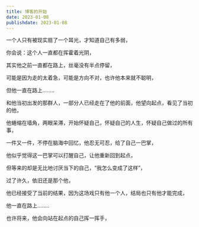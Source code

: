 ```yaml
---
title: 博客的开始
date: 2023-01-08
publishdate: 2023-01-08
---
```


一个人只有被现实扇了一个耳光，才知道自己有多弱，

你会说：这个人一直都在挥霍着光阴，

其实他之前一直都在路上，丝毫没有半点停留，

可能是因为走的太着急，可能是方向不对，也许他本来就不聪明，

但他一直在路上........

和他当初出发的那群人，一部分人已经走在了他的前面，他望向起点，看见了当初的他，

他蜷缩在墙角，两眼呆滞，开始怀疑自己，怀疑自己的人生，怀疑自己做过的所有事，

一件又一件，不停在脑海中回忆，他忍无可忍，给了自己一巴掌，

他似乎觉得这一巴掌可以打醒自己，让他重新回到起点，

但等来的却是无比地讨厌当下的自己，“我怎么变成了这样”，

过了许久，依旧还是那个他，

他已经接受了当前的结果，因为这场戏只有他一个人，结局也只有他才能完成，

他一直在路上........

也许将来，他会向站在起点的自己挥一挥手，









